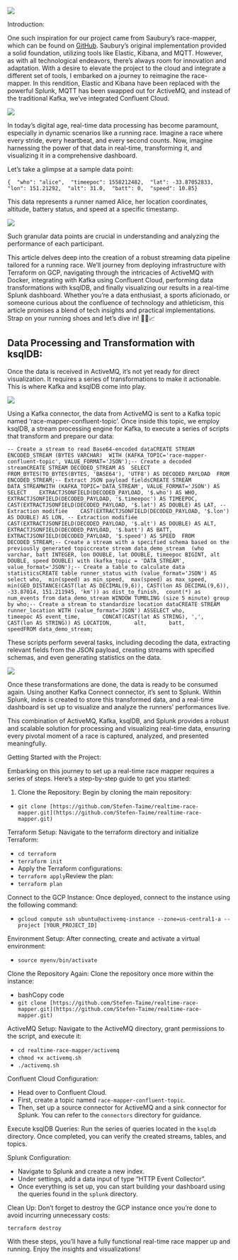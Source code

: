 ![](https://miro.medium.com/v2/resize:fit:1250/1*Hiaru2Y0tpvz7JQn7hwY2A.png)

Introduction:

One such inspiration for our project came from Saubury’s race-mapper, which can be found on [GitHub](https://github.com/saubury/race-mapper/tree/master). Saubury’s original implementation provided a solid foundation, utilizing tools like Elastic, Kibana, and MQTT. However, as with all technological endeavors, there’s always room for innovation and adaptation. With a desire to elevate the project to the cloud and integrate a different set of tools, I embarked on a journey to reimagine the race-mapper. In this rendition, Elastic and Kibana have been replaced with the powerful Splunk, MQTT has been swapped out for ActiveMQ, and instead of the traditional Kafka, we’ve integrated Confluent Cloud.

![](https://miro.medium.com/v2/resize:fit:1250/1*ns8c1anZYX02_2A2Goyq8A.gif)

In today’s digital age, real-time data processing has become paramount, especially in dynamic scenarios like a running race. Imagine a race where every stride, every heartbeat, and every second counts. Now, imagine harnessing the power of that data in real-time, transforming it, and visualizing it in a comprehensive dashboard.

Let’s take a glimpse at a sample data point:

```
{  "who": "alice",  "timeepoc": 1558212482,  "lat": -33.87052833,  "lon": 151.21292,  "alt": 31.0,  "batt": 0,  "speed": 10.85}
```

This data represents a runner named Alice, her location coordinates, altitude, battery status, and speed at a specific timestamp.

![](https://miro.medium.com/v2/resize:fit:1250/1*EfEStRaztU_ll-Pvq64TRQ.png)

Such granular data points are crucial in understanding and analyzing the performance of each participant.

This article delves deep into the creation of a robust streaming data pipeline tailored for a running race. We’ll journey from deploying infrastructure with Terraform on GCP, navigating through the intricacies of ActiveMQ with Docker, integrating with Kafka using Confluent Cloud, performing data transformations with ksqlDB, and finally visualizing our results in a real-time Splunk dashboard. Whether you’re a data enthusiast, a sports aficionado, or someone curious about the confluence of technology and athleticism, this article promises a blend of tech insights and practical implementations. Strap on your running shoes and let’s dive in! 🚀👟📈

## Data Processing and Transformation with ksqlDB:

Once the data is received in ActiveMQ, it’s not yet ready for direct visualization. It requires a series of transformations to make it actionable. This is where Kafka and ksqlDB come into play.

![](https://miro.medium.com/v2/resize:fit:1250/1*5KhHITxq1FEkdyZkSHjUSg.png)

Using a Kafka connector, the data from ActiveMQ is sent to a Kafka topic named ‘race-mapper-confluent-topic’. Once inside this topic, we employ ksqlDB, a stream processing engine for Kafka, to execute a series of scripts that transform and prepare our data:

```
-- Create a stream to read Base64-encoded dataCREATE STREAM ENCODED_STREAM (BYTES VARCHAR)  WITH (KAFKA_TOPIC='race-mapper-confluent-topic', VALUE_FORMAT='JSON');-- Create a decoded streamCREATE STREAM DECODED_STREAM AS  SELECT FROM_BYTES(TO_BYTES(BYTES, 'BASE64'), 'UTF8') AS DECODED_PAYLOAD  FROM ENCODED_STREAM;-- Extract JSON payload fieldsCREATE STREAM DATA_STREAMWITH (KAFKA_TOPIC='DATA_STREAM', VALUE_FORMAT='JSON') AS  SELECT    EXTRACTJSONFIELD(DECODED_PAYLOAD, '$.who') AS WHO,    EXTRACTJSONFIELD(DECODED_PAYLOAD, '$.timeepoc') AS TIMEEPOC,    CAST(EXTRACTJSONFIELD(DECODED_PAYLOAD, '$.lat') AS DOUBLE) AS LAT, -- Extraction modifiée    CAST(EXTRACTJSONFIELD(DECODED_PAYLOAD, '$.lon') AS DOUBLE) AS LON, -- Extraction modifiée    CAST(EXTRACTJSONFIELD(DECODED_PAYLOAD, '$.alt') AS DOUBLE) AS ALT,    EXTRACTJSONFIELD(DECODED_PAYLOAD, '$.batt') AS BATT,    EXTRACTJSONFIELD(DECODED_PAYLOAD, '$.speed') AS SPEED  FROM DECODED_STREAM;-- Create a stream with a specified schema based on the previously generated topiccreate stream data_demo_stream  (who varchar, batt INTEGER, lon DOUBLE, lat DOUBLE, timeepoc BIGINT, alt DOUBLE, speed DOUBLE) with (kafka_topic = 'DATA_STREAM', value_format='JSON');-- Create a table to calculate data statisticsCREATE table runner_status with (value_format='JSON') AS select who,  min(speed) as min_speed,  max(speed) as max_speed,  min(GEO_DISTANCE(CAST(lat AS DECIMAL(9,6)), CAST(lon AS DECIMAL(9,6)), -33.87014, 151.211945, 'km')) as dist_to_finish,  count(*) as num_events from data_demo_stream WINDOW TUMBLING (size 5 minute) group by who;-- Create a stream to standardize location dataCREATE STREAM runner_location WITH (value_format='JSON') ASSELECT who,       timeepoc AS event_time,       CONCAT(CAST(lat AS STRING), ',', CAST(lon AS STRING)) AS LOCATION,       alt,       batt,       speedFROM data_demo_stream;
```

These scripts perform several tasks, including decoding the data, extracting relevant fields from the JSON payload, creating streams with specified schemas, and even generating statistics on the data.

![](https://miro.medium.com/v2/resize:fit:1250/1*O_VdPIOKYnfEHNHMtLzhpw.png)

Once these transformations are done, the data is ready to be consumed again. Using another Kafka Connect connector, it’s sent to Splunk. Within Splunk, index is created to store this transformed data, and a real-time dashboard is set up to visualize and analyze the runners’ performances live.

This combination of ActiveMQ, Kafka, ksqlDB, and Splunk provides a robust and scalable solution for processing and visualizing real-time data, ensuring every pivotal moment of a race is captured, analyzed, and presented meaningfully.

Getting Started with the Project:

Embarking on this journey to set up a real-time race mapper requires a series of steps. Here’s a step-by-step guide to get you started:

1.  Clone the Repository: Begin by cloning the main repository:

-   `git clone [https://github.com/Stefen-Taime/realtime-race-mapper.git](https://github.com/Stefen-Taime/realtime-race-mapper.git)`

Terraform Setup: Navigate to the terraform directory and initialize Terraform:

-   `cd terraform`
-   `terraform init`
-   Apply the Terraform configurations:
-   `terraform apply`Review the plan:
-   `terraform plan`

Connect to the GCP Instance: Once deployed, connect to the instance using the following command:

-   `gcloud compute ssh ubuntu@activemq-instance --zone=us-central1-a --project [YOUR_PROJECT_ID]`

Environment Setup: After connecting, create and activate a virtual environment:

-   `source myenv/bin/activate`

Clone the Repository Again: Clone the repository once more within the instance:

-   bashCopy code
-   `git clone [https://github.com/Stefen-Taime/realtime-race-mapper.git](https://github.com/Stefen-Taime/realtime-race-mapper.git)`

ActiveMQ Setup: Navigate to the ActiveMQ directory, grant permissions to the script, and execute it:

-   `cd realtime-race-mapper/activemq`
-   `chmod +x activemq.sh`
-   `./activemq.sh`

Confluent Cloud Configuration:

-   Head over to Confluent Cloud.
-   First, create a topic named `race-mapper-confluent-topic`.
-   Then, set up a source connector for ActiveMQ and a sink connector for Splunk. You can refer to the `connectors` directory for guidance.

Execute ksqlDB Queries: Run the series of queries located in the `ksqldb` directory. Once completed, you can verify the created streams, tables, and topics.

Splunk Configuration:

-   Navigate to Splunk and create a new index.
-   Under settings, add a data input of type “HTTP Event Collector”.
-   Once everything is set up, you can start building your dashboard using the queries found in the `splunk` directory.

Clean Up: Don’t forget to destroy the GCP instance once you’re done to avoid incurring unnecessary costs:

```
terraform destroy
```

With these steps, you’ll have a fully functional real-time race mapper up and running. Enjoy the insights and visualizations!
